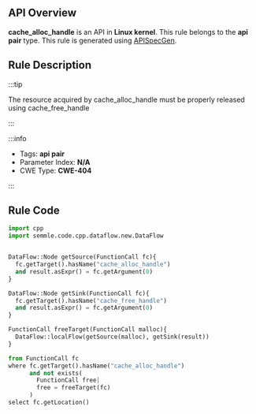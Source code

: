---
---


## API Overview
**cache_alloc_handle** is an API in **Linux kernel**. This rule belongs to the **api pair** type. This rule is generated using [APISpecGen](../../tools/APISpecGen).
## Rule Description

:::tip

The resource acquired by cache_alloc_handle must be properly released using cache_free_handle

:::

:::info

- Tags: **api pair**
- Parameter Index: **N/A**
- CWE Type: **CWE-404**

:::

## Rule Code
```python
import cpp
import semmle.code.cpp.dataflow.new.DataFlow


DataFlow::Node getSource(FunctionCall fc){
  fc.getTarget().hasName("cache_alloc_handle")
  and result.asExpr() = fc.getArgument(0)
}

DataFlow::Node getSink(FunctionCall fc){
  fc.getTarget().hasName("cache_free_handle")
  and result.asExpr() = fc.getArgument(0)
}

FunctionCall freeTarget(FunctionCall malloc){
  DataFlow::localFlow(getSource(malloc), getSink(result))
}

from FunctionCall fc
where fc.getTarget().hasName("cache_alloc_handle")
      and not exists(
        FunctionCall free| 
        free = freeTarget(fc)
      )
select fc.getLocation()

    
```